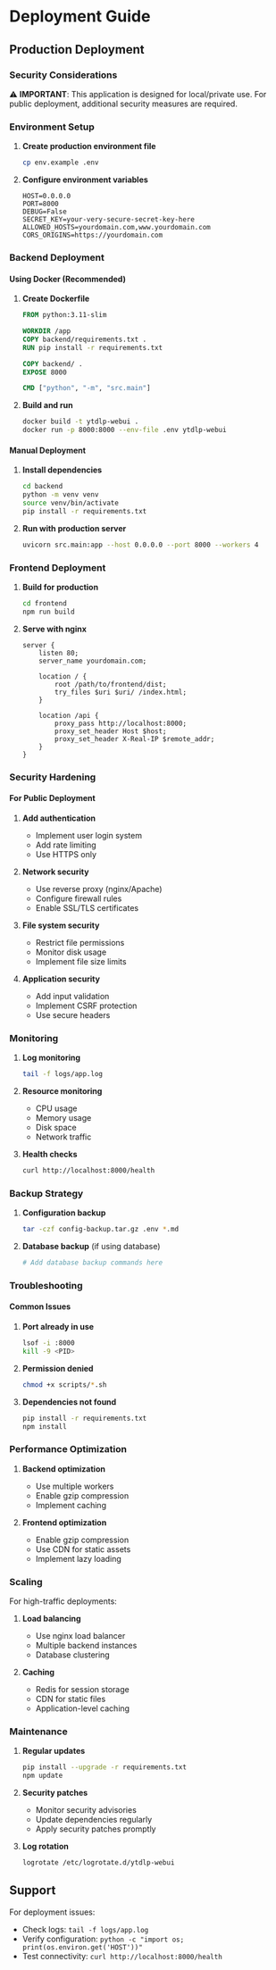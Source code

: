 # Deployment Guide

## Production Deployment

### Security Considerations

⚠️ **IMPORTANT**: This application is designed for local/private use. For public deployment, additional security measures are required.

### Environment Setup

1. **Create production environment file**
   ```bash
   cp env.example .env
   ```

2. **Configure environment variables**
   ```env
   HOST=0.0.0.0
   PORT=8000
   DEBUG=False
   SECRET_KEY=your-very-secure-secret-key-here
   ALLOWED_HOSTS=yourdomain.com,www.yourdomain.com
   CORS_ORIGINS=https://yourdomain.com
   ```

### Backend Deployment

#### Using Docker (Recommended)

1. **Create Dockerfile**
   ```dockerfile
   FROM python:3.11-slim
   
   WORKDIR /app
   COPY backend/requirements.txt .
   RUN pip install -r requirements.txt
   
   COPY backend/ .
   EXPOSE 8000
   
   CMD ["python", "-m", "src.main"]
   ```

2. **Build and run**
   ```bash
   docker build -t ytdlp-webui .
   docker run -p 8000:8000 --env-file .env ytdlp-webui
   ```

#### Manual Deployment

1. **Install dependencies**
   ```bash
   cd backend
   python -m venv venv
   source venv/bin/activate
   pip install -r requirements.txt
   ```

2. **Run with production server**
   ```bash
   uvicorn src.main:app --host 0.0.0.0 --port 8000 --workers 4
   ```

### Frontend Deployment

1. **Build for production**
   ```bash
   cd frontend
   npm run build
   ```

2. **Serve with nginx**
   ```nginx
   server {
       listen 80;
       server_name yourdomain.com;
       
       location / {
           root /path/to/frontend/dist;
           try_files $uri $uri/ /index.html;
       }
       
       location /api {
           proxy_pass http://localhost:8000;
           proxy_set_header Host $host;
           proxy_set_header X-Real-IP $remote_addr;
       }
   }
   ```

### Security Hardening

#### For Public Deployment

1. **Add authentication**
   - Implement user login system
   - Add rate limiting
   - Use HTTPS only

2. **Network security**
   - Use reverse proxy (nginx/Apache)
   - Configure firewall rules
   - Enable SSL/TLS certificates

3. **File system security**
   - Restrict file permissions
   - Monitor disk usage
   - Implement file size limits

4. **Application security**
   - Add input validation
   - Implement CSRF protection
   - Use secure headers

### Monitoring

1. **Log monitoring**
   ```bash
   tail -f logs/app.log
   ```

2. **Resource monitoring**
   - CPU usage
   - Memory usage
   - Disk space
   - Network traffic

3. **Health checks**
   ```bash
   curl http://localhost:8000/health
   ```

### Backup Strategy

1. **Configuration backup**
   ```bash
   tar -czf config-backup.tar.gz .env *.md
   ```

2. **Database backup** (if using database)
   ```bash
   # Add database backup commands here
   ```

### Troubleshooting

#### Common Issues

1. **Port already in use**
   ```bash
   lsof -i :8000
   kill -9 <PID>
   ```

2. **Permission denied**
   ```bash
   chmod +x scripts/*.sh
   ```

3. **Dependencies not found**
   ```bash
   pip install -r requirements.txt
   npm install
   ```

### Performance Optimization

1. **Backend optimization**
   - Use multiple workers
   - Enable gzip compression
   - Implement caching

2. **Frontend optimization**
   - Enable gzip compression
   - Use CDN for static assets
   - Implement lazy loading

### Scaling

For high-traffic deployments:

1. **Load balancing**
   - Use nginx load balancer
   - Multiple backend instances
   - Database clustering

2. **Caching**
   - Redis for session storage
   - CDN for static files
   - Application-level caching

### Maintenance

1. **Regular updates**
   ```bash
   pip install --upgrade -r requirements.txt
   npm update
   ```

2. **Security patches**
   - Monitor security advisories
   - Update dependencies regularly
   - Apply security patches promptly

3. **Log rotation**
   ```bash
   logrotate /etc/logrotate.d/ytdlp-webui
   ```

## Support

For deployment issues:
- Check logs: `tail -f logs/app.log`
- Verify configuration: `python -c "import os; print(os.environ.get('HOST'))"`
- Test connectivity: `curl http://localhost:8000/health`

